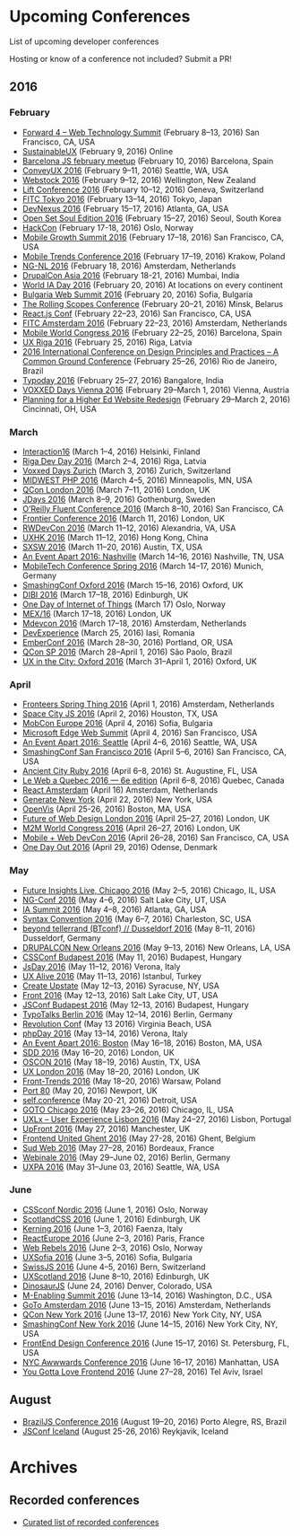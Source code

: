 # Upcoming Conferences

List of upcoming developer conferences

Hosting or know of a conference not included? Submit a PR!

## 2016

### February

- [Forward 4 – Web Technology Summit](http://forwardjs.com/summit) (February 8–13, 2016) San Francisco, CA, USA 
- [SustainableUX](http://sustainableux.com/) (February 9, 2016) Online
- [Barcelona JS february meetup](http://barcelonajs.org/) (February 10, 2016) Barcelona, Spain
- [ConveyUX 2016](http://conveyux.com/) (February 9–11, 2016) Seattle, WA, USA
- [Webstock 2016](http://www.webstock.org.nz/16/) (February 9–12, 2016) Wellington, New Zealand
- [Lift Conference 2016](http://liftconference.com/lift16) (February 10–12, 2016) Geneva, Switzerland
- [FITC Tokyo 2016](http://fitc.ca/) (February 13–14, 2016) Tokyo, Japan
- [DevNexus 2016](http://www.devnexus.com/) (February 15–17, 2016) Atlanta, GA, USA
- [Open Set Soul Edition 2016](http://www.openset.nl/oskorea/opensetdutchdesignseoulsessions_en.html) (February 15–27, 2016) Seoul, South Korea
- [HackCon](https://hackcon.org/) (February 17-18, 2016) Oslo, Norway
- [Mobile Growth Summit 2016](http://bit.ly/MobileGrowthSummit16) (February 17–18, 2016) San Francisco, CA, USA
- [Mobile Trends Conference 2016](http://2016.mobiletrends.pl/en/) (February 17–19, 2016) Krakow, Poland
- [NG-NL 2016](http://www.ng-nl.org/) (February 18, 2016) Amsterdam, Netherlands
- [DrupalCon Asia 2016](https://events.drupal.org/asia2016/) (February 18-21, 2016) Mumbai, India
- [World IA Day 2016](http://www.2016.worldiaday.org/) (February 20, 2016) At locations on every continent
- [Bulgaria Web Summit 2016](http://bulgariawebsummit.com/) (February 20, 2016) Sofia, Bulgaria
- [The Rolling Scopes Conference](http://2016.conf.rollingscopes.com/) (February 20–21, 2016) Minsk, Belarus
- [React.js Conf](http://conf.reactjs.com/) (February 22–23, 2016) San Francisco, CA, USA
- [FITC Amsterdam 2016](http://fitc.ca/) (February 22–23, 2016) Amsterdam, Netherlands
- [Mobile World Congress 2016](http://www.mobileworldcongress.com/) (February 22–25, 2016) Barcelona, Spain
- [UX Riga 2016](http://www.uxriga.lv/) (February 25, 2016) Riga, Latvia
- [2016 International Conference on Design Principles and Practices – A Common Ground Conference](http://designprinciplesandpractices.com/the-conference/) (February 25–26, 2016) Rio de Janeiro, Brazil
- [Typoday 2016](http://www.typoday.in/) (February 25–27, 2016) Bangalore, India
- [VOXXED Days Vienna 2016](https://voxxeddays.com/vienna16/) (February 29–March 1, 2016) Vienna, Austria
- [Planning for a Higher Ed Website Redesign](http://www.academicimpressions.com/conference/planning-higher-ed-website-redesign) (February 29–March 2, 2016) Cincinnati, OH, USA

### March

- [Interaction16](http://interaction16.ixda.org/) (March 1–4, 2016) Helsinki, Finland
- [Riga Dev Day 2016](http://www.rigadevday.lv/) (March 2–4, 2016) Riga, Latvia
- [Voxxed Days Zurich](https://voxxeddays.com/zurich16/) (March 3, 2016) Zurich, Switzerland
- [MIDWEST PHP 2016](http://2016.midwestphp.org/) (March 4–5, 2016) Minneapolis, MN, USA
- [QCon London 2016](http://qconlondon.com/) (March 7–11, 2016) London, UK
- [JDays 2016](http://www.jdays.se/) (March 8–9, 2016) Gothenburg, Sweden
- [O’Reilly Fluent Conference 2016](http://conferences.oreilly.com/fluent/javascript-html-us) (March 8–10, 2016) San Francisco, CA
- [Frontier Conference 2016](https://www.frontierconf.com/) (March 11, 2016) London, UK
- [RWDevCon 2016](http://www.rwdevcon.com/) (March 11–12, 2016) Alexandria, VA, USA
- [UXHK 2016](http://www.uxhongkong.com/) (March 11–12, 2016) Hong Kong, China
- [SXSW 2016](http://www.sxsw.com/) (March 11–20, 2016) Austin, TX, USA
- [An Event Apart 2016: Nashville](http://aneventapart.com/event/nashville-2016) (March 14–16, 2016) Nashville, TN, USA
- [MobileTech Conference Spring 2016](https://mobiletechcon.de/) (March 14–17, 2016) Munich, Germany
- [SmashingConf Oxford 2016](http://www.smashingconf.com/) (March 15–16, 2016) Oxford, UK
- [DIBI 2016](http://dibiconference.com/) (March 17–18, 2016) Edinburgh, UK
- [One Day of Internet of Things](http://internetofthingsday.com/) (March 17) Oslo, Norway
- [MEX/16](http://pmn.co.uk/mex/) (March 17–18, 2016) London, UK
- [Mdevcon 2016](http://mdevcon.com/) (March 17–18, 2016) Amsterdam, Netherlands
- [DevExperience](http://devexperience.ro/) (March 25, 2016) Iasi, Romania
- [EmberConf 2016](http://emberconf.com/) (March 28–30, 2016) Portland, OR, USA
- [QCon SP 2016](http://qconsp.com/) (March 28–April 1, 2016) São Paolo, Brazil
- [UX in the City: Oxford 2016](http://uxinthecity.net/2016/oxford/) (March 31–April 1, 2016) Oxford, UK

### April

- [Fronteers Spring Thing 2016](https://fronteers.nl/spring) (April 1, 2016) Amsterdam, Netherlands
- [Space City JS 2016](http://spacecity.codes/) (April 2, 2016) Houston, TX, USA
- [MobCon Europe 2016](http://mobcon.com/mobcon-europe/) (April 4, 2016) Sofia, Bulgaria
- [Microsoft Edge Web Summit](https://blogs.windows.com/msedgedev/2016/01/19/save-the-date-edge-summit-2016/) (April 4, 2016) San Francisco, USA
- [An Event Apart 2016: Seattle](http://aneventapart.com/event/seattle-2016) (April 4–6, 2016) Seattle, WA, USA
- [SmashingConf San Francisco 2016](http://smashingconf.com/sf-2016/) (April 5–6, 2016) San Francisco, CA, USA
- [Ancient City Ruby 2016](http://www.ancientcityruby.com/) (April 6–8, 2016) St. Augustine, FL, USA
- [Le Web a Quebec 2016 — 6e edition](http://www.webaquebec.org/) (April 6–8, 2016) Quebec, Canada
- [React Amsterdam](http://react-amsterdam.com/) (April 16) Amsterdam, Netherlands 
- [Generate New York](http://www.generateconf.com/new-york-2016) (April 22, 2016) New York, USA
- [OpenVis](https://openvisconf.com/) (April 25-26, 2016) Boston, MA, USA
- [Future of Web Design London 2016](https://futureofwebdesign.com/london-2016/) (April 25–27, 2016) London, UK
- [M2M World Congress 2016](http://www.m2mconference.com/) (April 26–27, 2016) London, UK
- [Mobile + Web DevCon 2016](http://mobilewebdevconference.com/) (April 26–28, 2016) San Francisco, CA, USA
- [One Day Out 2016](https://onedayout.io/) (April 29, 2016) Odense, Denmark

### May

- [Future Insights Live, Chicago 2016](http://futureinsightslive.com/) (May 2–5, 2016) Chicago, IL, USA
- [NG-Conf 2016](http://www.ng-conf.org/) (May 4–6, 2016) Salt Lake City, UT, USA
- [IA Summit 2016](http://2016.iasummit.org/) (May 4–8, 2016) Atlanta, GA, USA
- [Syntax Convention 2016](http://syntaxcon.com/) (May 6–7, 2016) Charleston, SC, USA
- [beyond tellerrand (BTconf) // Dusseldorf 2016](http://beyondtellerrand.com/) (May 8–11, 2016) Dusseldorf, Germany
- [DRUPALCON New Orleans 2016](https://events.drupal.org/neworleans2016) (May 9–13, 2016) New Orleans, LA, USA
- [CSSConf Budapest 2016](http://cssconfbp.rocks/) (May 11, 2016) Budapest, Hungary
- [JsDay 2016](http://2016.jsday.it/) (May 11–12, 2016) Verona, Italy
- [UX Alive 2016](http://www.uxalive.com/) (May 11–13, 2016) Istanbul, Turkey
- [Create Upstate](http://createupstate.com/) (May 12–13, 2016) Syracuse, NY, USA
- [Front 2016](http://www.frontutah.com/) (May 12–13, 2016) Salt Lake City, UT, USA
- [JSConf Budapest 2016](http://jsconfbp.com/) (May 12–13, 2016) Budapest, Hungary
- [TypoTalks Berlin 2016](http://typotalks.com/berlin/) (May 12–14, 2016) Berlin, Germany
- [Revolution Conf](http://revolutionconf.com/) (May 13 2016) Virginia Beach, USA
- [phpDay 2016](http://2016.phpday.it/) (May 13–14, 2016) Verona, Italy
- [An Event Apart 2016: Boston](http://aneventapart.com/event/boston-2016) (May 16–18, 2016) Boston, MA, USA
- [SDD 2016](http://www.sddconf.com/) (May 16–20, 2016) London, UK
- [OSCON 2016](http://conferences.oreilly.com/oscon/open-source-us) (May 18–19, 2016) Austin, TX, USA
- [UX London 2016](http://2016.uxlondon.com/) (May 18–20, 2016) London, UK
- [Front-Trends 2016](http://front-trends.com/) (May 18–20, 2016) Warsaw, Poland
- [Port 80](http://port80events.co.uk/) (May 20, 2016) Newport, UK
- [self.conference](http://selfconference.org/) (May 20-21, 2016) Detroit, USA
- [GOTO Chicago 2016](http://gotocon.com/chicago-2016) (May 23–26, 2016) Chicago, IL, USA
- [UXLx – User Experience Lisbon 2016](https://www.ux-lx.com/) (May 24–27, 2016) Lisbon, Portugal
- [UpFront 2016](http://upfrontconf.com/) (May 27, 2016) Manchester, UK
- [Frontend United Ghent 2016](http://frontendunited.org/) (May 27-28, 2016) Ghent, Belgium
- [Sud Web 2016](http://sudweb.fr/) (May 27–28, 2016) Bordeaux, France
- [Webinale 2016](https://webinale.de/) (May 29–June 02, 2016) Berlin, Germany
- [UXPA 2016](http://www.uxpa2016.org/) (May 31–June 03, 2016) Seattle, WA, USA

### June

- [CSSconf Nordic 2016](http://cssconf.no/) (June 1, 2016) Oslo, Norway
- [ScotlandCSS 2016](http://scotlandcss.launchrock.com/) (June 1, 2016) Edinburgh, UK
- [Kerning 2016](http://2016.kerning.it/) (June 1–3, 2016) Faenza, Italy
- [ReactEurope 2016](https://www.react-europe.org/) (June 2–3, 2016) Paris, France
- [Web Rebels 2016](https://www.webrebels.org/) (June 2–3, 2016) Oslo, Norway
- [UXSofia 2016](http://www.uxsofia.com/en/) (June 3–5, 2016) Sofia, Bulgaria
- [SwissJS 2016](http://www.swissjs.com/) (June 4–5, 2016) Bern, Switzerland
- [UXScotland 2016](http://uxscotland.net/2016/) (June 8–10, 2016) Edinburgh, UK
- [DinosaurJS](http://dinosaurjs.org/) (June 24, 2016) Denver, Colorado, USA
- [M-Enabling Summit 2016](http://www.m-enabling.com/) (June 13–14, 2016) Washington, D.C., USA
- [GoTo Amsterdam 2016](http://gotocon.com/amsterdam-2016/) (June 13–15, 2016) Amsterdam, Netherlands
- [QCon New York 2016](https://qconnewyork.com/) (June 13–17, 2016) New York City, NY, USA
- [SmashingConf New York 2016](http://smashingconf.com/) (June 14–15, 2016) New York City, NY, USA
- [FrontEnd Design Conference 2016](http://frontenddesignconference.com/) (June 15–17, 2016) St. Petersburg, FL, USA
- [NYC Awwwards Conference 2016](http://conference.awwwards.com/nyc-2016/) (June 16–17, 2016) Manhattan, USA
- [You Gotta Love Frontend 2016](http://yougottalovefrontend.com/) (June 27–28, 2016) Tel Aviv, Israel

## August

- [BrazilJS Conference 2016](http://braziljs.com.br/) (August 19–20, 2016) Porto Alegre, RS, Brazil
- [JSConf Iceland](https://2016.jsconf.is/) (August 25-26, 2016) Reykjavik, Iceland

# Archives

## Recorded conferences

- [Curated list of recorded conferences](https://github.com/dmytroyarmak/frontend-dev-resources#conferences)
